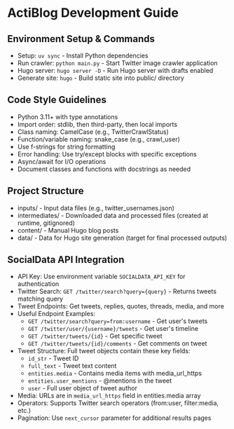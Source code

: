 # ActiBlog Development Guide

## Environment Setup & Commands
- Setup: `uv sync` - Install Python dependencies
- Run crawler: `python main.py` - Start Twitter image crawler application
- Hugo server: `hugo server -D` - Run Hugo server with drafts enabled
- Generate site: `hugo` - Build static site into public/ directory

## Code Style Guidelines
- Python 3.11+ with type annotations
- Import order: stdlib, then third-party, then local imports
- Class naming: CamelCase (e.g., TwitterCrawlStatus)
- Function/variable naming: snake_case (e.g., crawl_user)
- Use f-strings for string formatting
- Error handling: Use try/except blocks with specific exceptions
- Async/await for I/O operations
- Document classes and functions with docstrings as needed

## Project Structure
- inputs/ - Input data files (e.g., twitter_usernames.json)
- intermediates/ - Downloaded data and processed files (created at runtime, gitignored)
- content/ - Manual Hugo blog posts
- data/ - Data for Hugo site generation (target for final processed outputs)

## SocialData API Integration
- API Key: Use environment variable `SOCIALDATA_API_KEY` for authentication
- Twitter Search: `GET /twitter/search?query={query}` - Returns tweets matching query
- Tweet Endpoints: Get tweets, replies, quotes, threads, media, and more
- Useful Endpoint Examples:
  - `GET /twitter/search?query=from:username` - Get user's tweets
  - `GET /twitter/user/{username}/tweets` - Get user's timeline
  - `GET /twitter/tweets/{id}` - Get specific tweet
  - `GET /twitter/tweets/{id}/comments` - Get comments on tweet
- Tweet Structure: Full tweet objects contain these key fields:
  - `id_str` - Tweet ID
  - `full_text` - Tweet text content
  - `entities.media` - Contains media items with media_url_https
  - `entities.user_mentions` - @mentions in the tweet
  - `user` - Full user object of tweet author
- Media: URLs are in `media_url_https` field in entities.media array
- Operators: Supports Twitter search operators (from:user, filter:media, etc.)
- Pagination: Use `next_cursor` parameter for additional results pages